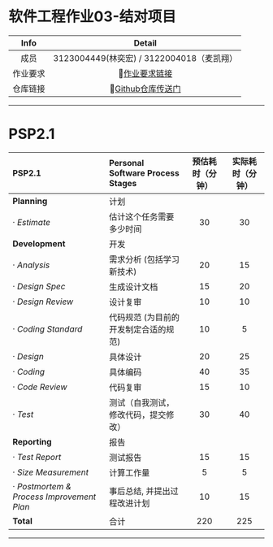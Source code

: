 # 软件工程作业03-结对项目

| Info |                         Detail                          |
|:----:|:-------------------------------------------------------:|
|  成员  |              3123004449(林奕宏) / 3122004018（麦凯翔）       | 
| 作业要求 | 🔗[作业要求链接](https://edu.cnblogs.com/campus/gdgy/SoftwareEngineeringClassof2023/homework/13326) |
| 仓库链接 | 🔗[Github仓库传送门](https://github.com/MikeMak123/Arithmetic-Generator) |

---

# PSP2.1

| PSP2.1                                    | Personal Software Process Stages                 | 预估耗时（分钟） | 实际耗时（分钟） |
|:------------------------------------------|:-------------------------------------------------|:----------------:|:----------------:|
| **Planning**                              | 计划                                             |                  |                  |
| · _Estimate_                              | 估计这个任务需要多少时间                           |       30       |       30       |
| **Development**                           | 开发                                             |                  |                  |
| · _Analysis_                              | 需求分析 (包括学习新技术)                         |       20       |       15       |
| · _Design Spec_                           | 生成设计文档                                     |       15       |       20       |
| · _Design Review_                         | 设计复审                                         |       10       |       10       |
| · _Coding Standard_                       | 代码规范 (为目前的开发制定合适的规范)               |       10       |        5       |
| · _Design_                                | 具体设计                                         |       20       |       25       |
| · _Coding_                                | 具体编码                                         |       40       |       35       |
| · _Code Review_                           | 代码复审                                         |       15       |       10       |
| · _Test_                                  | 测试（自我测试，修改代码，提交修改）               |       30       |       40       |
| **Reporting**                             | 报告                                             |                  |                  |
| · _Test Report_                           | 测试报告                                         |       15       |       15       |
| · _Size Measurement_                      | 计算工作量                                       |        5       |        5       |
| · _Postmortem & Process Improvement Plan_ | 事后总结, 并提出过程改进计划                      |       10       |       15       |
| **Total**                                 | 合计                                             |      220       |      225       |


---

